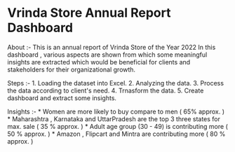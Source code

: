 # Vrinda Store Annual Report Dashboard

About :- This is an annual report of Vrinda Store of the Year 2022
         In this dashboard , various aspects are shown from which
         some meaningful insights are extracted which would be beneficial 
         for clients and stakeholders for their organizational growth.

Steps :- 1. Loading the dataset into Excel.
         2. Analyzing the data.
         3. Process the data according to client's need.
         4. Trnasform the data.
         5. Create dashboard and extract some insights.

Insights :- * Women are more likely to buy compare to men ( 65% approx. )
            * Maharashtra , Karnataka and UttarPradesh are the top 3 three states for max. sale ( 35 % approx. )
            * Adult age group (30 - 49) is contributing more ( 50 % approx. )
            * Amazon , Flipcart and Mintra are contributing more ( 80 % approx. )
            
